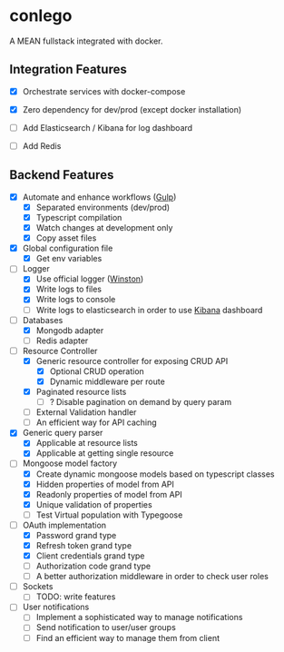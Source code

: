 # conlego
A MEAN fullstack integrated with docker.

## Integration Features

- [x] Orchestrate services with docker-compose
- [x] Zero dependency for dev/prod (except docker installation)
- [ ] Add Elasticsearch / Kibana for log dashboard
- [ ] Add Redis



## Backend Features

- [x] Automate and enhance workflows ([Gulp](https://gulpjs.com/))
  - [x] Separated environments (dev/prod)
  - [x] Typescript compilation
  - [x] Watch changes at development only
  - [x] Copy asset files

- [x] Global configuration file
  - [x] Get env variables

- [ ] Logger
  - [x] Use official logger ([Winston](https://github.com/winstonjs/winston))
  - [x] Write logs to files
  - [x] Write logs to console
  - [ ] Write logs to elasticsearch in order to use [Kibana](https://www.elastic.co/products/kibana) dashboard

- [ ] Databases
  - [x] Mongodb adapter
  - [ ] Redis adapter

- [ ] Resource Controller
  - [x] Generic resource controller for exposing CRUD API
    - [x] Optional CRUD operation
    - [x] Dynamic middleware per route
  - [x] Paginated resource lists
    - [ ] ? Disable pagination on demand by query param
  - [ ] External Validation handler
  - [ ] An efficient way for API caching

- [x] Generic query parser
  - [x] Applicable at resource lists
  - [x] Applicable at getting single resource

- [ ] Mongoose model factory
  - [x] Create dynamic mongoose models based on typescript classes
  - [x] Hidden properties of model from API
  - [x] Readonly properties of model from API
  - [x] Unique validation of properties
  - [ ] Test Virtual population with Typegoose

- [ ] OAuth implementation
  - [x] Password grand type
  - [x] Refresh token grand type
  - [x] Client credentials grand type
  - [ ] Authorization code grand type
  - [ ] A better authorization middleware in order to check user roles

- [ ] Sockets
  - [ ] TODO: write features

- [ ] User notifications
  - [ ] Implement a sophisticated way to manage notifications
  - [ ] Send notification to user/user groups
  - [ ] Find an efficient way to manage them from client